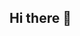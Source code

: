 ## Hi there 👋

<!--
**masterturtlefox/masterturtlefox** is a ✨ _special_ ✨ repository because its `README.md` (this file) appears on your GitHub profile.

Here are some ideas to get you started:

- 🔭 I’m currently working on mostly school projects but looking to get started on my own side projects
- 🌱 I’m currently learning HTMAL and CSS
- 🤔 I’m looking for help with everything but nothing specific. I'm open to all help.
- 💬 Ask me about why I'm here and just anything positive. 
- 📫 How to reach me: willliam.chandler@atlasschool.com
- ⚡ Fun fact: I love video games, I'm super into health and fitness, and I love positive people!
-->
